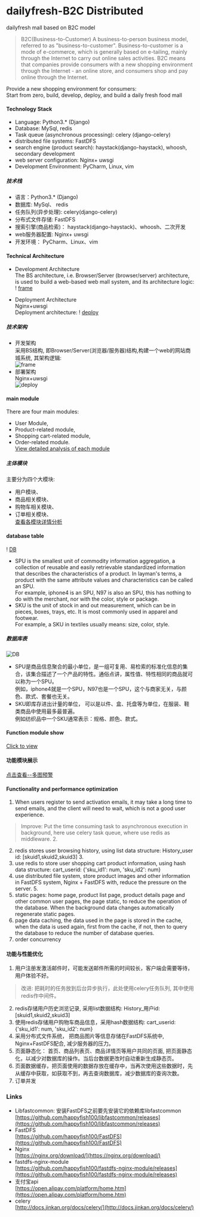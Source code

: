 # dailyfresh-B2C  Distributed   
dailyfresh mall based on B2C model     
> B2C(Business-to-Customer)
> A business-to-person business model, referred to as "business-to-customer". Business-to-customer is a mode of e-commerce, which is generally based on e-tailing, mainly through the Internet to carry out online sales activities. B2C means that companies provide consumers with a new shopping environment through the Internet - an online store, and consumers shop and pay online through the Internet.

Provide a new shopping environment for consumers:   
Start from zero, build, develop, deploy, and build a daily fresh food mall

#### Technology Stack
- Language: Python3.* (Django)   
- Database: MySql, redis  
- Task queue (asynchronous processing): celery (django-celery)     
- distributed file systems: FastDFS   
- search engine (product search): haystack(django-haystack), whoosh, secondary development    
- web server configuration: Nginx+ uwsgi 
- Development Environment: PyCharm, Linux, vim 
 ##### 技术栈
- 语言：Python3.* (Django)   
- 数据库: MySql、 redis  
- 任务队列(异步处理): celery(django-celery)     
- 分布式文件存储: FastDFS   
- 搜索引擎(商品检索)：  haystack(django-haystack)、whoosh、二次开发    
- web服务器配置: Nginx+ uwsgi    
- 开发环境： PyCharm、Linux、vim     

#### Technical Architecture
* Development Architecture    
The BS architecture, i.e. Browser/Server (browser/server) architecture, is used to build a web-based web mall system, and its architecture logic:   
! [frame](Readme/framework.png)

* Deployment Architecture     
Nginx+uwsgi     
Deployment architecture: ! [deploy](Readme/deploy.PNG)
##### 技术架构
* 开发架构    
采用BS结构, 即Browser/Server(浏览器/服务器)结构,构建一个web的网站商城系统, 其架构逻辑:   
![frame](Readme/framework.png)
* 部署架构     
Nginx+uwsgi     
![deploy](Readme/deploy.PNG)

#### main module  
There are four main modules:    
* User Module,  
* Product-related module, 
* Shopping cart-related module,
* Order-related module.    
[View detailed analysis of each module](Readme/Analysis.md)
#####  主体模块  
主要分为四个大模块:    
* 用户模块、    
* 商品相关模块、    
* 购物车相关模块、   
* 订单相关模块、    
[查看各模块详情分析](Readme/Analysis.md)

#### database table
! [DB](Readme/DBTables.png)
* SPU is the smallest unit of commodity information aggregation, a collection of reusable and easily retrievable standardized information that describes the characteristics of a product. In layman's terms, a product with the same attribute values and characteristics can be called an SPU.     
For example, iphone4 is an SPU, N97 is also an SPU, this has nothing to do with the merchant, nor with the color, style or package.
* SKU is the unit of stock in and out measurement, which can be in pieces, boxes, trays, etc. It is most commonly used in apparel and footwear.   
For example, a SKU in textiles usually means: size, color, style.
#####  数据库表
![DB](Readme/DBtables.png)
* SPU是商品信息聚合的最小单位，是一组可复用、易检索的标准化信息的集合，该集合描述了一个产品的特性。通俗点讲，属性值、特性相同的商品就可以称为一个SPU。     
例如，iphone4就是一个SPU，N97也是一个SPU，这个与商家无关，与颜色、款式、套餐也无关。
* SKU即库存进出计量的单位， 可以是以件、盒、托盘等为单位，在服装、鞋类商品中使用最多最普遍。   
例如纺织品中一个SKU通常表示：规格、颜色、款式。        
    
#### Function module show      
[Click to view](Readme/show.md)    
#### 功能模块展示      
[点击查看--多图预警](Readme/show.md)
    

#### Functionality and performance optimization
1. When users register to send activation emails, it may take a long time to send emails, and the client will need to wait, which is not a good user experience.     
 > Improve: Put the time consuming task to asynchronous execution in background, here use celery task queue, where use redis as middleware. 2.  
2. redis stores user browsing history, using list data structure: History_user id: [skuid1,skuid2,skuid3] 3.
3. use redis to store user shopping cart product information, using hash data structure: cart_userid: {'sku_id1': num, 'sku_id2': num}    
4. use distributed file system, store product images and other information in FastDFS system, Nginx + FastDFS with, reduce the pressure on the server. 5.         
5. static pages: home page, product list page, product details page and other common user pages, the page static, to reduce the operation of the database. When the background data changes automatically regenerate static pages.  
6. page data caching, the data used in the page is stored in the cache, when the data is used again, first from the cache, if not, then to query the database to reduce the number of database queries.  
7. order concurrency

#### 功能与性能优化
1. 用户注册发激活邮件时，可能发送邮件所需的时间较长，客户端会需要等待，用户体验不好。     
 >  改进: 把耗时的任务放到后台异步执行，此处使用celery任务队列, 其中使用redis作中间件。  
2. redis存储用户历史浏览记录, 采用list数据结构: History_用户id: [skuid1,skuid2,skuid3]
3. 使用redis存储用户购物车商品信息，采用hash数据结构: cart_userid: {'sku_id1': num, 'sku_id2': num}    
4. 采用分布式文件系统， 把商品图片等信息存储在FastDFS系统中, Nginx+FastDFS配合, 减少服务器的压力。         
5. 页面静态化： 首页、商品列表页、商品详情页等用户共同的页面, 把页面静态化，以减少对数据库的操作。当后台数据更改时自动重新生成静态页。  
6. 页面数据缓存，把页面使用的数据存放在缓存中，当再次使用这些数据时，先从缓存中获取，如获取不到，再去查询数据库，减少数据库的查询次数。  
7. 订单并发


### Links      
* Libfastcommon: 安装FastDFS之前要先安装它的依赖库libfastcommon    
[https://github.com/happyfish100/libfastcommon/releases](https://github.com/happyfish100/libfastcommon/releases)   
* FastDFS   
[https://github.com/happyfish100/FastDFS](https://github.com/happyfish100/FastDFS)
* Nginx    
[https://nginx.org/download/](https://nginx.org/download/)    
* fastdfs-nginx-module   
[https://github.com/happyfish100/fastdfs-nginx-module/releases](https://github.com/happyfish100/fastdfs-nginx-module/releases)   
* 支付宝api    
[https://open.alipay.com/platform/home.htm](https://open.alipay.com/platform/home.htm)    
* celery   
[http://docs.jinkan.org/docs/celery/](http://docs.jinkan.org/docs/celery/)   

